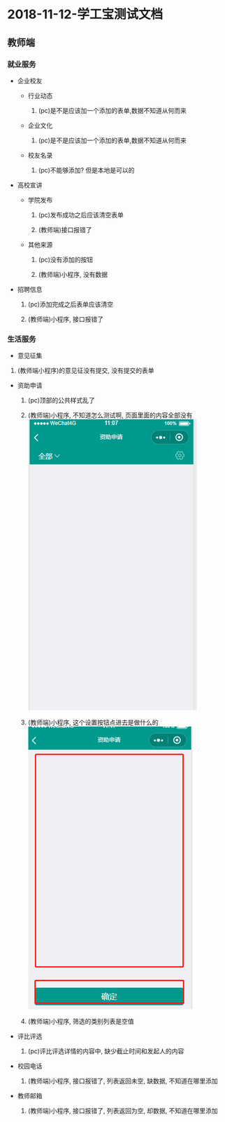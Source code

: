 2018-11-12-学工宝测试文档
=======================

## 教师端

### 就业服务
+ 企业校友        

  + 行业动态        

    1. (pc)是不是应该加一个添加的表单,数据不知道从何而来

  + 企业文化

    1. (pc)是不是应该加一个添加的表单,数据不知道从何而来

  + 校友名录

    1. (pc)不能够添加? 但是本地是可以的

+ 高校宣讲

  + 学院发布

    1. (pc)发布成功之后应该清空表单

    2. (教师端)接口报错了

  + 其他来源

    1. (pc)没有添加的按钮

    2. (教师端)小程序, 没有数据

+ 招聘信息

  1. (pc)添加完成之后表单应该清空

  2. (教师端)小程序, 接口报错了
  

### 生活服务
+ 意见征集

 1. (教师端小程序)的意见征没有提交, 没有提交的表单

+ 资助申请

  1. (pc)顶部的公共样式乱了

  2. (教师端)小程序, 不知道怎么测试啊, 页面里面的内容全部没有        
  ![资助申请列表](/imgs/2018-11-12/1-1.jpg)

  3. (教师端)小程序, 这个设置按钮点进去是做什么的     
  ![资助申请设置](/imgs/2018-11-12/1-2.jpg)

  4. (教师端)小程序, 筛选的类别列表是空值

+ 评比评选

  1. (pc)评比评选详情的内容中, 缺少截止时间和发起人的内容


+ 校园电话

  1. (教师端)小程序, 接口报错了, 列表返回未空, 缺数据, 不知道在哪里添加


+ 教师邮箱

  1. (教师端)小程序, 接口报错了, 列表返回为空, 却数据, 不知道在哪里添加
